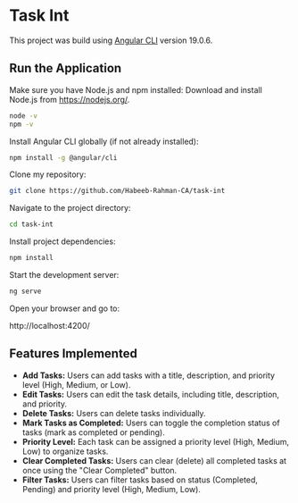 # Task Int

This project was build using [Angular CLI](https://github.com/angular/angular-cli) version 19.0.6.

## Run the Application

Make sure you have Node.js and npm installed:
Download and install Node.js from https://nodejs.org/.

```bash
node -v
npm -v
```

Install Angular CLI globally (if not already installed):

```bash
npm install -g @angular/cli
```

Clone my repository:

```bash
git clone https://github.com/Habeeb-Rahman-CA/task-int
```

Navigate to the project directory:

```bash
cd task-int
```

Install project dependencies:

```bash
npm install
```

Start the development server:

```bash
ng serve
```

Open your browser and go to:

http://localhost:4200/

## Features Implemented

- **Add Tasks:** Users can add tasks with a title, description, and priority level (High, Medium, or Low).
- **Edit Tasks:** Users can edit the task details, including title, description, and priority.
- **Delete Tasks:** Users can delete tasks individually.
- **Mark Tasks as Completed:** Users can toggle the completion status of tasks (mark as completed or pending).
- **Priority Level:** Each task can be assigned a priority level (High, Medium, Low) to organize tasks.
- **Clear Completed Tasks:** Users can clear (delete) all completed tasks at once using the "Clear Completed" button.
- **Filter Tasks:** Users can filter tasks based on status (Completed, Pending) and priority level (High, Medium, Low).